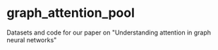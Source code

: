 # graph_attention_pool
Datasets and code for our paper on "Understanding attention in graph neural networks"
